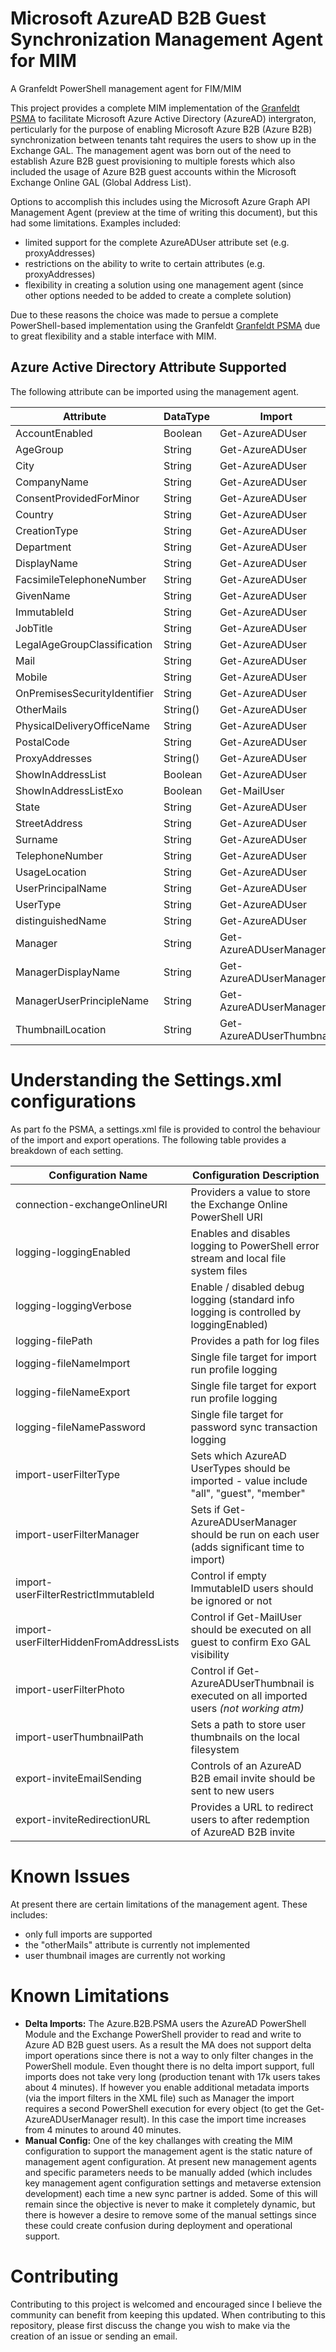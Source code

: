 # Microsoft AzureAD B2B Guest Synchronization Management Agent for MIM
A Granfeldt PowerShell management agent for FIM/MIM

This project provides a complete MIM implementation of the [Granfeldt PSMA](https://github.com/sorengranfeldt/psma) to facilitate Microsoft Azure Active Directory (AzureAD) intergraton, perticularly for the purpose of enabling Microsoft Azure B2B (Azure B2B) synchronization between tenants taht requires the users to show up in the Exchange GAL. The management agent was born out of the need to establish Azure B2B guest provisioning to multiple forests which also included the usage of Azure B2B guest accounts within the Microsoft Exchange Online GAL (Global Address List).

Options to accomplish this includes using the Microsoft Azure Graph API Management Agent (preview at the time of writing this document), but this had some limitations. Examples included:
* limited support for the complete AzureADUser attribute set (e.g. proxyAddresses)
* restrictions on the ability to write to certain attributes (e.g. proxyAddresses)
* flexibility in creating a solution using one management agent (since other options needed to be added to create a complete solution)

Due to these reasons the choice was made to persue a complete PowerShell-based implementation using the Granfeldt [Granfeldt PSMA](https://github.com/sorengranfeldt/psma) due to great flexibility and a stable interface with MIM.

## Azure Active Directory Attribute Supported

The following attribute can be imported using the management agent. 

| Attribute                    | DataType | Import                   | Export                 |
|------------------------------|----------|--------------------------|------------------------|
| AccountEnabled               | Boolean  | Get-AzureADUser          | Set-AzureADUser        |
| AgeGroup                     | String   | Get-AzureADUser          | Set-AzureADUser        |
| City                         | String   | Get-AzureADUser          | Set-AzureADUser        |
| CompanyName                  | String   | Get-AzureADUser          |                        |
| ConsentProvidedForMinor      | String   | Get-AzureADUser          | Set-AzureADUser        |
| Country                      | String   | Get-AzureADUser          | Set-AzureADUser        |
| CreationType                 | String   | Get-AzureADUser          |                        |
| Department                   | String   | Get-AzureADUser          | Set-AzureADUser        |
| DisplayName                  | String   | Get-AzureADUser          | Set-AzureADUser        |
| FacsimileTelephoneNumber     | String   | Get-AzureADUser          | Set-AzureADUser        |
| GivenName                    | String   | Get-AzureADUser          | Set-AzureADUser        |
| ImmutableId                  | String   | Get-AzureADUser          |                        |
| JobTitle                     | String   | Get-AzureADUser          | Set-AzureADUser        |
| LegalAgeGroupClassification  | String   | Get-AzureADUser          | Set-AzureADUser        |
| Mail                         | String   | Get-AzureADUser          |                        |
| Mobile                       | String   | Get-AzureADUser          | Set-AzureADUser        |
| OnPremisesSecurityIdentifier | String   | Get-AzureADUser          |                        |
| OtherMails                   | String() | Get-AzureADUser          |                        |
| PhysicalDeliveryOfficeName   | String   | Get-AzureADUser          | Set-AzureADUser        |
| PostalCode                   | String   | Get-AzureADUser          | Set-AzureADUser        |
| ProxyAddresses               | String() | Get-AzureADUser          | Set-MailUser           |
| ShowInAddressList            | Boolean  | Get-AzureADUser          | Set-AzureADUser        |
| ShowInAddressListExo         | Boolean  | Get-MailUser             | Set-MailUser           |
| State                        | String   | Get-AzureADUser          | Set-AzureADUser        |
| StreetAddress                | String   | Get-AzureADUser          | Set-AzureADUser        |
| Surname                      | String   | Get-AzureADUser          | Set-AzureADUser        |
| TelephoneNumber              | String   | Get-AzureADUser          | Set-AzureADUser        |
| UsageLocation                | String   | Get-AzureADUser          | Set-AzureADUser        |
| UserPrincipalName            | String   | Get-AzureADUser          | Set-AzureADUser        |
| UserType                     | String   | Get-AzureADUser          |                        |
| distinguishedName            | String   | Get-AzureADUser          |                        |
| Manager                      | String   | Get-AzureADUserManager   | Set-AzureADUserManager |
| ManagerDisplayName           | String   | Get-AzureADUserManager   |                        |
| ManagerUserPrincipleName     | String   | Get-AzureADUserManager   |                        |
| ThumbnailLocation            | String   | Get-AzureADUserThumbnail |                        |


# Understanding the Settings.xml configurations
As part fo the PSMA, a settings.xml file is provided to control the behaviour of the import and export operations. The following table provides a breakdown of each setting.

| Configuration Name                      	| Configuration Description                                                                   	|
|-----------------------------------------	|---------------------------------------------------------------------------------------------	|
| connection-exchangeOnlineURI            	| Providers a value to store the Exchange Online PowerShell URI                               	|
| logging-loggingEnabled                  	| Enables and disables logging to PowerShell error stream and local file system files         	|
| logging-loggingVerbose                  	| Enable / disabled debug logging (standard info logging is controlled by loggingEnabled)     	|
| logging-filePath                        	| Provides a path for log files                                                               	|
| logging-fileNameImport                  	| Single file target for import run profile logging                                           	|
| logging-fileNameExport                  	| Single file target for export run profile logging                                           	|
| logging-fileNamePassword                	| Single file target for password sync transaction logging                                    	|
| import-userFilterType                   	| Sets which AzureAD UserTypes should be imported - value include "all", "guest", "member"    	|
| import-userFilterManager                	| Sets if Get-AzureADUserManager should be run on each user (adds significant time to import) 	|
| import-userFilterRestrictImmutableId    	| Control if empty ImmutableID users should be ignored or not                                 	|
| import-userFilterHiddenFromAddressLists 	| Control if Get-MailUser should be executed on all guest to confirm Exo GAL visibility       	|
| import-userFilterPhoto                  	| Control if Get-AzureADUserThumbnail is executed on all imported users *(not working atm)*   	|
| import-userThumbnailPath                	| Sets a path to store user thumbnails on the local filesystem                                	|
| export-inviteEmailSending               	| Controls of an AzureAD B2B email invite should be sent to new users                         	|
| export-inviteRedirectionURL             	| Provides a URL to redirect users to after redemption of AzureAD B2B invite                  	|

# Known Issues

At present there are certain limitations of the management agent. These includes:
* only full imports are supported
* the "otherMails" attribute is currently not implemented
* user thumbnail images are currently not working


# Known Limitations

* **Delta Imports:** The Azure.B2B.PSMA users the AzureAD PowerShell Module and the Exchange PowerShell provider to read and write to Azure AD B2B guest users. As a result the MA does not support delta import operations since there is not a way to only filter changes in the PowerShell module. Even thought there is no delta import support, full imports does not take very long (production tenant with 17k users takes about 4 minutes). If however you enable additional metadata imports (via the import filters in the XML file) such as Manager the import requires a second PowerShell execution for every object (to get the Get-AzureADUserManager result). In this case the import time increases from 4 minutes to around 40 minutes.
* **Manual Config:** One of the key challanges with creating the MIM configuration to support the management agent is the static nature of management agent configuration. At present new management agents and specific parameters needs to be manually added (which includes key management agent configuration settings and metaverse extension development) each time a new sync partner is added. Some of this will remain since the objective is never to make it completely dynamic, but there is however a desire to remove some of the manual settings since these could create confusion during deployment and operational support.


# Contributing

Contributing to this project is welcomed and encouraged since I believe the community can benefit from keeping this updated. When contributing to this repository, please first discuss the change you wish to make via the creation of an issue or sending an email.
